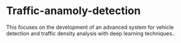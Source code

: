 # Traffic-anamoly-detection
This focuses on the development of an advanced system for vehicle detection and traffic density analysis with deep learning techniques..
